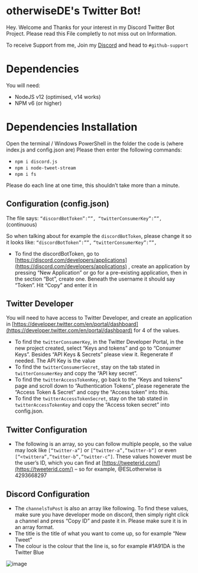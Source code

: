 # otherwiseDE's Twitter Bot!

Hey.
Welcome and Thanks for your interest in my Discord Twitter Bot Project.
Please read this File completly to not miss out on Information.

To receive Support from me, Join my [Discord](https://discord.gg/WVzJZfr9Q5) and head to `#github-support`


# Dependencies
You will need:

 - NodeJS v12 (optimised, v14 works)
 - NPM v6 (or higher)

# Dependencies Installation
 Open the terminal / Windows PowerShell in the folder the code is (where index.js and config.json are)
 Please then enter the following commands: 
 

 - `npm i discord.js`
 - `npm i node-tweet-stream`
 - `npm i fs`

Please do each line at one time, this shouldn’t take more than a minute.

## Configuration (config.json)

The file says: `“discordBotToken”:””, “twitterConsumerKey”:””,` (continuous)

So when talking about for example the `discordBotToken`, please change it so it looks like: `“discordBotToken”:””,` `“twitterConsumerKey”:””,`

 - To find the discordBotToken, go to [https://discord.com/developers/applications](https://discord.com/developers/applications) , create an application by pressing “New Application” or go for a pre-existing application, then in the section “Bot”, create one. Beneath the username it should say “Token”. Hit “Copy” and enter it in

## Twitter Developer

You will need to have access to Twitter Developer, and create an application in [https://developer.twitter.com/en/portal/dashboard](https://developer.twitter.com/en/portal/dashboard) for 4 of the values.

 - To find the `twitterConsumerKey`, in the Twitter Developer Portal, in the new project created, select “Keys and tokens” and go to “Consumer Keys”. Besides “API Keys & Secrets” please view it. Regenerate if needed. The API Key is the value
 - To find the `twitterConsumerSecret`, stay on the tab stated in `twitterConsumerKey` and copy the “API key secret”.
 - To find the `twitterAccessTokenKey`, go back to the “Keys and tokens” page and scroll down to “Authentication Tokens”, please regenerate the “Access Token & Secret” and copy the “Access token” into this.
 - To find the `twitterAccessTokenSecret`, stay on the tab stated in `twitterAccessTokenKey` and copy the “Access token secret” into config.json.

## Twitter Configuration

 - The following is an array, so you can follow multiple people, so the value may look like `[“twitter-a”]` or `[“twitter-a”,”twitter-b”]` or even `[“<twittera”,”twitter-b”,”twitter-c”]`. These values however must be the user’s ID, which you can find at [https://tweeterid.com/](https://tweeterid.com/) – so for example, @ESLotherwise is 4293668297

## Discord Configuration

 - The `channelsToPost` is also an array like following. To find these values, make sure you have developer mode on discord, then simply right click a channel and press “Copy ID” and paste it in. Please make sure it is in an array format.
 - The title is the title of what you want to come up, so for example “New Tweet”
 - The colour is the colour that the line is, so for example #1A91DA is the Twitter Blue


![image](https://user-images.githubusercontent.com/77602833/104952863-9f3df800-59c5-11eb-90b8-18199303a4d6.png)

